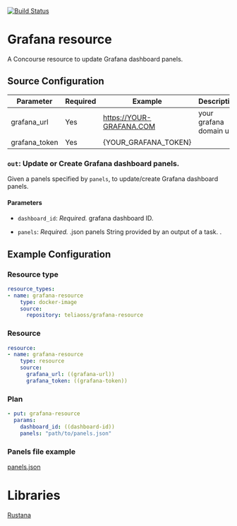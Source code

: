 [![Build Status](https://travis-ci.org/telia-oss/grafana-resource.svg?branch=master)](https://travis-ci.org/telia-oss/grafana-resource)

# Grafana resource

A Concourse resource to update Grafana dashboard panels.

## Source Configuration

| Parameter          | Required      | Example                  | Description
| ------------------ | ------------- | -------------            | ------------------------------ |
| grafana_url        | Yes           | https://YOUR-GRAFANA.COM |  your grafana domain url                              |
| grafana_token      | Yes           | {YOUR_GRAFANA_TOKEN}     |                                |


### `out`: Update or Create Grafana dashboard panels.

Given a panels specified by `panels`, to update/create Grafana dashboard panels.

#### Parameters

* `dashboard_id`: *Required.* grafana dashboard ID.

* `panels`: *Required.* .json panels String provided by an output of a task.
.

## Example Configuration

### Resource type

``` yaml
resource_types:
- name: grafana-resource
    type: docker-image
    source:
      repository: teliaoss/grafana-resource
```

### Resource

``` yaml
resource:
- name: grafana-resource
    type: resource
    source:
      grafana_url: ((grafana-url))
      grafana_token: ((grafana-token))
```

### Plan

``` yaml
- put: grafana-resource
  params: 
    dashboard_id: ((dashboard-id))
    panels: "path/to/panels.json"
```

### Panels file example

[panels.json](https://github.com/telia-oss/grafana-resource/blob/master/panels.json)


# Libraries
[Rustana](https://github.com/telia-oss/rustana/tree/master)
